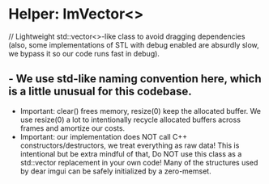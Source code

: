 # Helper: ImVector<>
// Lightweight std::vector<>-like class to avoid dragging dependencies (also, some implementations of STL with debug enabled are absurdly slow, we bypass it so our code runs fast in debug).
##  - We use std-like naming convention here, which is a little unusual for this codebase.
 - Important: clear() frees memory, resize(0) keep the allocated buffer. We use resize(0) a lot to intentionally recycle allocated buffers across frames and amortize our costs.
 - Important: our implementation does NOT call C++ constructors/destructors, we treat everything as raw data! This is intentional but be extra mindful of that,
   Do NOT use this class as a std::vector replacement in your own code! Many of the structures used by dear imgui can be safely initialized by a zero-memset.

